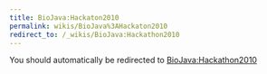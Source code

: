 ```yaml
---
title: BioJava:Hackaton2010
permalink: wikis/BioJava%3AHackaton2010
redirect_to: /_wikis/BioJava:Hackathon2010
---
```


You should automatically be redirected to [BioJava:Hackathon2010](/_wikis/BioJava:Hackathon2010)
